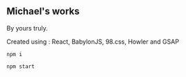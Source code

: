 ## Michael's works

By yours truly.

Created using : React, BabylonJS, 98.css, Howler and GSAP

`npm i`

`npm start`
